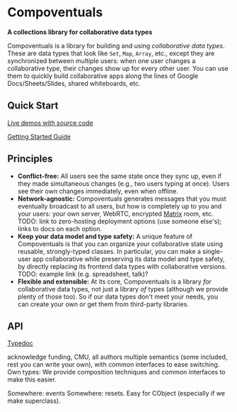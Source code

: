 # Compoventuals

**A collections library for collaborative data types**

Compoventuals is a library for building and using _collaborative data types_. These are data types that look like `Set`, `Map`, `Array`, etc., except they are synchronized between multiple users: when one user changes a collaborative type, their changes show up for every other user. You can use them to quickly build collaborative apps along the lines of Google Docs/Sheets/Slides, shared whiteboards, etc.

## Quick Start

[Live demos with source code](TODO)

[Getting Started Guide](./getting_started_guide.md)

## Principles

- **Conflict-free:** All users see the same state once they sync up, even if they made simultaneous changes (e.g., two users typing at once). Users see their own changes immediately, even when offline.
- **Network-agnostic:** Compoventuals generates messages that you must eventually broadcast to all users, but how is completely up to you and your users: your own server, WebRTC, encrypted [Matrix](matrix.org) room, etc. TODO: link to zero-hosting deployment options (use someone else's); links to docs on each option.
- **Keep your data model and type safety:** A unique feature of Compoventuals is that you can organize your collaborative state using reusable, strongly-typed classes. In particular, you can make a single-user app collaborative while preserving its data model and type safety, by directly replacing its frontend data types with collaborative versions. TODO: example link (e.g. spreadsheet, talk)?
- **Flexible and extensible:** At its core, Compoventuals is a library _for_ collaborative data types, not just a library _of_ types (although we provide plenty of those too). So if our data types don't meet your needs, you can create your own or get them from third-party libraries.

## API

[Typedoc](./typedoc)

acknowledge funding, CMU, all authors
multiple semantics (some included, rest you can write your own), with common interfaces to ease switching.
Own types: We provide composition techniques and common interfaces to make this easier.

Somewhere: events
Somewhere: resets. Easy for CObject (especially if we make superclass).
